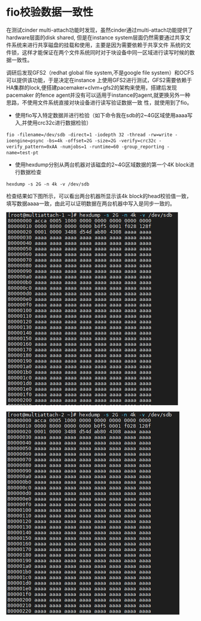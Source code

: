 # fio校验数据一致性

在测试cinder multi-attach功能时发现，虽然cinder通过multi-attach功能提供了hardware层面的disk shared,
但是在instance system层面仍然需要通过共享文件系统来进行共享磁盘的挂载和使用，主要是因为需要依赖于共享文件
系统的文件锁，这样才能保证在两个文件系统同时对于块设备中同一区域进行读写时候的数据一致性。

调研后发现GFS2（redhat global file system,不是google file system）和OCFS可以提供该功能，于是决定在instance
上使用GFS2进行测试，GFS2需要依赖于HA集群的lock,便搭建pacemaker+clvm+gfs2的架构来使用，搭建后发现pacemaker
的fence agent并没有可以适用于instance的agent,就更换另外一种思路，不使用文件系统直接对块设备进行读写验证数据一致
性，就使用到了fio。

- 使用fio写入特定数据并进行检验（如下命令我在sdb的2~4G区域使用aaaa写入,并使用crc32c进行数据检验）

```
fio -filename=/dev/sdb -direct=1 -iodepth 32 -thread -rw=write -ioengine=psync -bs=4k -offset=2G -size=2G -verify=crc32c -verify_pattern=0xAA -numjobs=1 -runtime=60 -group_reporting -name=test-pt
```

- 使用hexdump分别从两台机器对该磁盘的2~4G区域数据的第一个4K block进行数据检查
```
hexdump -s 2G -n 4k -v /dev/sdb
```

检查结果如下图所示，可以看出两台机器所显示该4k block的head校验值一致，填写数据aaaa一致，由此可以证明数据在两台机器中写入是同步一致的。

![hexdump1.png](https://github.com/Riverdd/picture/blob/master/hexdump1.png)

![hexdump2.png](https://github.com/Riverdd/picture/blob/master/hexdump2.png)


